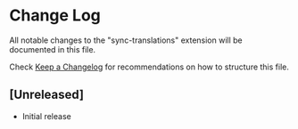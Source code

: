 # Change Log
All notable changes to the "sync-translations" extension will be documented in this file.

Check [Keep a Changelog](http://keepachangelog.com/) for recommendations on how to structure this file.

## [Unreleased]
- Initial release